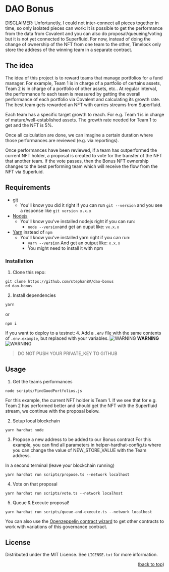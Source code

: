 # DAO Bonus

DISCLAIMER: Unfortunetly, I could not inter-connect all pieces together in time, so only isolated pieces can work: It is possible to get the performance from the data from Covalent and you can also do proposal/queueing/voting but it is not yet connected to Superfluid. For now, instead of doing the change of ownership of the NFT from one team to the other, Timelock only store the address of the winning team in a separate contract.

## The idea 
The idea of this project is to reward teams that manage portfolios for a fund manager. For example, Team 1 is in charge of a partfolio of certains assets, Team 2 is in charge of a portfolio of other assets, etc..
At regular interval, the performance fo each team is measured by getting the overall performance of each portfolio via Covalent and calculating its growth rate. 
The best team gets rewarded an NFT with carries streams from Superfluid.

Each team has a specific target growth to reach.
For e.g. Team 1 is in charge of mature/well-established assets. The growth rate needed for Team 1 to get and the NFT is 5%.

Once all calculation are done, we can imagine a certain duration where those performances are reviewed (e.g. via reportings).

Once performances have been reviewed, if a team has outperformed the current NFT holder, a proposal is created to vote for the transfer of the NFT that another team.
If the vote passes, then the Bonus NFT ownership changes to the best performing team which will receive the flow from the NFT via Superluid.

## Requirements

- [git](https://git-scm.com/book/en/v2/Getting-Started-Installing-Git)
  - You'll know you did it right if you can run `git --version` and you see a response like `git version x.x.x`
- [Nodejs](https://nodejs.org/en/)
  - You'll know you've installed nodejs right if you can run:
    - `node --version`and get an ouput like: `vx.x.x`
- [Yarn](https://classic.yarnpkg.com/lang/en/docs/install/) instead of `npm`
  - You'll know you've installed yarn right if you can run:
    - `yarn --version` And get an output like: `x.x.x`
    - You might need to install it with npm

### Installation

1. Clone this repo:
```
git clone https://github.com/stephanBV/dao-bonus
cd dao-bonus
```
2. Install dependencies
```sh
yarn
```

or 

```
npm i 
```

If you want to deploy to a testnet:
4. Add a `.env` file with the same contents of `.env.example`, but replaced with your variables.
![WARNING](https://via.placeholder.com/15/f03c15/000000?text=+) **WARNING** ![WARNING](https://via.placeholder.com/15/f03c15/000000?text=+)
> DO NOT PUSH YOUR PRIVATE_KEY TO GITHUB


<!-- USAGE  -->
## Usage
1. Get the teams performances
```
node scripts/FindGoodPortfolios.js
```
For this example, the current NFT holder is Team 1.
If we see that for e.g. Team 2 has performed better and should get the NFT with the Superfluid stream, we continue with the proposal below.

2. Setup local blockchain 
```
yarn hardhat node
```

3. Propose a new address to be added to our Bonus contract
For this example, you can find all parameters in helper-hardhat-config.ts where you can change the value of NEW_STORE_VALUE with the Team address. 

In a second terminal (leave your blockchain running)
```
yarn hardhat run scripts/propose.ts --network localhost
```

4. Vote on that proposal

```
yarn hardhat run scripts/vote.ts --network localhost
```

5. Queue & Execute proposal!

```
yarn hardhat run scripts/queue-and-execute.ts --network localhost
```

You can also use the [Openzeppelin contract wizard](https://wizard.openzeppelin.com/#governor) to get other contracts to work with variations of this governance contract. 

<!-- LICENSE -->
## License

Distributed under the MIT License. See `LICENSE.txt` for more information.

<p align="right">(<a href="#top">back to top</a>)</p>





